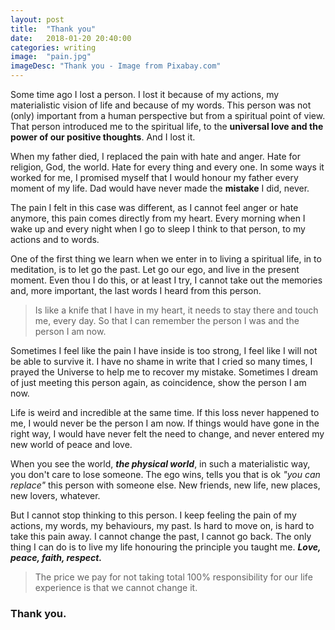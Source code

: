 ```yaml
---
layout: post
title:  "Thank you"
date:   2018-01-20 20:40:00
categories: writing
image:  "pain.jpg"
imageDesc: "Thank you - Image from Pixabay.com"
---
```


Some time ago I lost a person. I <span class="underline">lost it because of my actions</span>, my materialistic vision of life and because of my words. This person was not (only) important from a human perspective but from a <span class="underline">spiritual</span> point of view. That person introduced me to the spiritual life, to the **universal love and the power of our positive thoughts**. And I lost it.

When my father died, I replaced the pain with hate and anger. Hate for religion, God, the world. Hate for every thing and every one. In some ways it worked for me, I promised myself that I would honour my father every moment of my life. Dad would have never made the **mistake** I did, never.

The pain I felt in this case was different, as I cannot feel anger or hate anymore, this pain comes directly from my heart. Every morning when I wake up and every night when I go to sleep I think to that person, to my actions and to words.

One of the first thing we learn when we enter in to living a spiritual life, in to meditation, is to let go the past. Let go our ego, and live in the present moment. Even thou I do this, or at least I try, I cannot take out the memories and, more important, the last words I heard from this person.

> Is like a knife that I have in my heart, it needs to stay there and touch me, every day. So that I can remember the person I was and the person I am now.

Sometimes I feel like the pain I have inside is too strong, I feel like I will not be able to survive it. I have no shame in write that I cried so many times, I prayed the Universe to help me to recover my mistake. Sometimes I dream of just meeting this person again, as coincidence, show the person I am now.

Life is weird and incredible at the same time. If this loss never happened to me, I would never be the person I am now. If things would have gone in the right way, I would have never felt the need to change, and never entered my new world of peace and love.

When you see the world, ***the physical world***, in such a materialistic way, you don't care to lose someone. The ego wins, tells you that is ok *"you can replace"* this person with someone else. New friends, new life, new places, new lovers, whatever.

But I cannot stop thinking to this person. I keep feeling the pain of my actions, my words, my behaviours, my past. Is hard to move on, is hard to take this pain away. I cannot change the past, I cannot go back. The only thing I can do is to live my life honouring the principle you taught me. ***Love, peace, faith, respect.***

> The price we pay for not taking total 100% responsibility for our life experience is that we cannot change it.

### Thank you.
